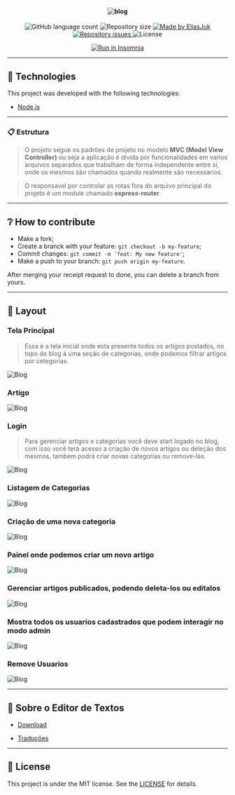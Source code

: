 <h4 align="center">
    <img alt="blog" title="#blog" src="readme/blog.png"/>
</h4>

<p align="center">
  <img alt="GitHub language count" src="https://img.shields.io/github/languages/count/EliasJuk/Blog">	
  <img alt="Repository size" src="https://img.shields.io/github/repo-size/EliasJuk/Blog">
	
  <a href="https://www.linkedin.com/in/eliaspjuk/">
    <img alt="Made by EliasJuk" src="https://img.shields.io/badge/made%20by-EliasJuk-%2304D361">
  </a>
  
  
  <a href="https://github.com/EliasJuk/Blog/issues">
    <img alt="Repository issues" src="https://img.shields.io/github/issues/EliasJuk/Blog">
  </a>
  
  <img alt="License" src="https://img.shields.io/badge/license-MIT-brightgreen"> 
<p>
	
<p align="center">
	<a href="https://insomnia.rest/run/?label=Blog&uri=https://raw.githubusercontent.com/EliasJuk/Blog/master/readme/Insomnia_2020-04-07.json"><img src="https://insomnia.rest/images/run.svg" alt="Run in Insomnia"></a>
</p>

---

## :rocket: Technologies

This project was developed with the following technologies:

- [Node.js](https://nodejs.org/en/)

---

### 📋 Estrutura

> O projeto segue os padrões de projeto no modelo **MVC (Model View Controller)** ou seja a aplicação é divida por funcionalidades em varios arquivos separados que trabalham de forma independente entre si, onde os mesmos são chamados quando realmente são necessarios.

> O responsavel por controlar as rotas fora do arquivo principal do projeto é um module chamado **express-router**.

---

## ❔ How to contribute

- Make a fork;
- Create a branck with your feature: `git checkout -b my-feature`;
- Commit changes: `git commit -m 'feat: My new feature'`;
- Make a push to your branch: `git push origin my-feature`.

After merging your receipt request to done, you can delete a branch from yours.

---

## 🔖 Layout

### Tela Principal

>   Essa é a tela inicial onde esta presente todos os artigos postados, no topo do blog á uma seção de categorias, onde podemos filtrar artigos por cetegorias. 

<img alt="Blog" title="#Blog" src="readme/img/001.png" />


### Artigo

<img alt="Blog" title="#Blog" src="readme/img/002.png" />


### Login

> Para gerenciar artigos e categorias você deve start logado no blog, com isso você terá acesso a criação de novos artigos ou deleção dos mesmos, tambem podrá criar novas categorias ou remove-las.

<img alt="Blog" title="#Blog" src="readme/img/003.png" />


###  Listagem de Categorias
<img alt="Blog" title="#Blog" src="readme/img/004.png" />

### Criação de uma nova categoria
<img alt="Blog" title="#Blog" src="readme/img/005.png" />

### Painel onde podemos criar um novo artigo
<img alt="Blog" title="#Blog" src="readme/img/006.png" />

### Gerenciar artigos publicados, podendo deleta-los ou editalos
<img alt="Blog" title="#Blog" src="readme/img/007.png" />

### Mostra todos os usuarios cadastrados que podem interagir no modo admin
<img alt="Blog" title="#Blog" src="readme/img/009.png" />

### Remove Usuarios
<img alt="Blog" title="#Blog" src="readme/img/008.png" />

---

## 📝 Sobre o Editor de Textos

- [Download](https://www.tiny.cloud/get-tiny/self-hosted/)

- [Traduções](https://www.tiny.cloud/get-tiny/language-packages/)

---

## :memo: License

This project is under the MIT license. See the [LICENSE](LICENSE.md) for details.
